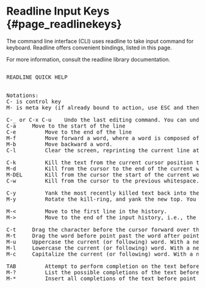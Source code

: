 # Readline Input Keys {#page_readlinekeys}


The command line interface (CLI) uses readline to take input command for keyboard. Readline offers convenient bindings, listed in this page.

For more information, consult the readline library documentation.


<pre>

READLINE QUICK HELP


Notations:
C- is control key
M- is meta key (if already bound to action, use ESC and then type the folling character)

C-_ or C-x C-u    Undo the last editing command. You can undo all the way back to an empty line.
C-a	    Move to the start of the line
C-e         Move to the end of the line
M-f         Move forward a word, where a word is composed of letters and digits.
M-b         Move backward a word.
C-l         Clear the screen, reprinting the current line at the top.

C-k         Kill the text from the current cursor position to the end of the line.
M-d         Kill from the cursor to the end of the current word, or, if between words, to the end of the next word.
M-DEL       Kill from the cursor the start of the current word, or, if between words, to the start of the previous
C-w         Kill from the cursor to the previous whitespace. This is different than M-DEL because the word boundaries differ.

C-y         Yank the most recently killed text back into the buffer at the cursor.
M-y         Rotate the kill-ring, and yank the new top. You can only do this if the prior command is C-y or ESC y.

M-<         Move to the first line in the history.
M->         Move to the end of the input history, i.e., the line currently being entered.

C-t	    Drag the character before the cursor forward over the character at the cursor, moving the cursor forward as well. If the insertion point is at the end of the line, then this transposes the last two characters of the line. Negative arguments have no effect.
M-t	    Drag the word before point past the word after point, moving point past that word as well. If the insertion point is at the end of the line, this transposes the last two words on the line.
M-u	    Uppercase the current (or following) word. With a negative argument, uppercase the previous word, but do not move the cursor.
M-l	    Lowercase the current (or following) word. With a negative argument, lowercase the previous word, but do not move the cursor.
M-c	    Capitalize the current (or following) word. With a negative argument, capitalize the previous word, but do not move the cursor.

TAB         Attempt to perform completion on the text before point. The actual completion performed is application-specific. The default is filename completion.
M-?         List the possible completions of the text before point.
M-*         Insert all completions of the text before point that would have been generated by possible-completions.

</pre>
